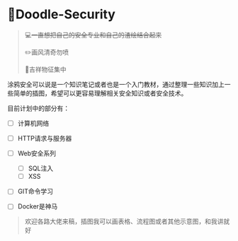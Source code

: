 # :art:Doodle-Security

> :computer:~~一直想把自己的安全专业和自己的渣绘结合起来~~
> 
> :pencil2:画风清奇勿喷
> 
> :hatching_chick:吉祥物征集中
>



涂鸦安全可以说是一个知识笔记或者也是一个入门教材，通过整理一些知识加上一些简单的插图，希望可以更容易理解相关安全知识或者安全技术。

目前计划中的部分有：


- [ ] 计算机网络
- [ ] HTTP请求与服务器
- [ ] Web安全系列
  - [ ] SQL注入
  - [ ] XSS
- [ ] GIT命令学习
- [ ] Docker是神马





> 欢迎各路大佬来稿，插图我可以画表格、流程图或者其他示意图，和我讲就好
